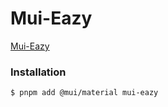 # Mui-Eazy

 [Mui-Eazy](https://dland-core.github.io/mui-eazy)

### Installation

```
$ pnpm add @mui/material mui-eazy
```

